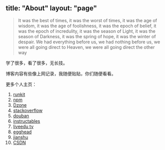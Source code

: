 title: "About"
layout: "page"
---

>It was the best of times, it was the worst of times, it was the age of wisdom, it was the age of foolishness, it was the epoch of belief, it was the epoch of incredulity, it was the season of Light, it was the season of Darkness, it was the spring of hope, it was the winter of despair. We had everything before us, we had nothing before us, we were all going direct to Heaven, we were all going direct the other way


学了很多，看了很多，无长技。

博客内容有些像上网记录，我随便贴贴，你们随便看看。

更多个人主页：

1. [runkit](https://runkit.com/wushang1987)
2. [npm](https://www.npmjs.com/~wushang1987)
3. [Dzone](https://dzone.com/users/2948081/wushang1987.html)
4. [stackoverflow](https://stackoverflow.com/users/3145020/wushang?tab=profile)
5. [douban](https://www.douban.com/people/81399249/)
6. [instructables](https://www.instructables.com/member/wushang1987/)
7. [liveedu tv](https://www.liveedu.tv/wushang1987/profile/)
8. [egghead](https://egghead.io/users/188769)
9. [jianshu](http://www.jianshu.com/u/e5a57e9ee81a)
10. [CSDN](http://blog.csdn.net/wushang1987)